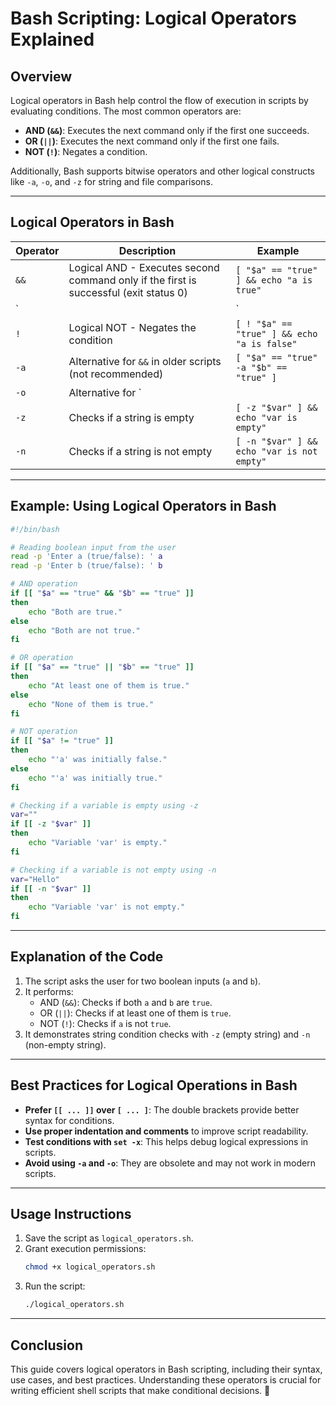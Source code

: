 # **Bash Scripting: Logical Operators Explained**

## **Overview**
Logical operators in Bash help control the flow of execution in scripts by evaluating conditions. The most common operators are:
- **AND (`&&`)**: Executes the next command only if the first one succeeds.
- **OR (`||`)**: Executes the next command only if the first one fails.
- **NOT (`!`)**: Negates a condition.

Additionally, Bash supports bitwise operators and other logical constructs like `-a`, `-o`, and `-z` for string and file comparisons.

---

## **Logical Operators in Bash**

| Operator | Description | Example |
|----------|------------|---------|
| `&&` | Logical AND - Executes second command only if the first is successful (exit status 0) | `[ "$a" == "true" ] && echo "a is true"` |
| `||` | Logical OR - Executes second command only if the first fails (non-zero exit status) | `[ "$a" == "true" ] || echo "a is not true"` |
| `!` | Logical NOT - Negates the condition | `[ ! "$a" == "true" ] && echo "a is false"` |
| `-a` | Alternative for `&&` in older scripts (not recommended) | `[ "$a" == "true" -a "$b" == "true" ]` |
| `-o` | Alternative for `||` in older scripts (not recommended) | `[ "$a" == "true" -o "$b" == "true" ]` |
| `-z` | Checks if a string is empty | `[ -z "$var" ] && echo "var is empty"` |
| `-n` | Checks if a string is not empty | `[ -n "$var" ] && echo "var is not empty"` |

---

## **Example: Using Logical Operators in Bash**

```bash
#!/bin/bash

# Reading boolean input from the user
read -p 'Enter a (true/false): ' a
read -p 'Enter b (true/false): ' b

# AND operation
if [[ "$a" == "true" && "$b" == "true" ]]
then
    echo "Both are true."
else
    echo "Both are not true."
fi

# OR operation
if [[ "$a" == "true" || "$b" == "true" ]]
then
    echo "At least one of them is true."
else
    echo "None of them is true."
fi

# NOT operation
if [[ "$a" != "true" ]]
then
    echo "'a' was initially false."
else
    echo "'a' was initially true."
fi

# Checking if a variable is empty using -z
var=""
if [[ -z "$var" ]]
then
    echo "Variable 'var' is empty."
fi

# Checking if a variable is not empty using -n
var="Hello"
if [[ -n "$var" ]]
then
    echo "Variable 'var' is not empty."
fi
```

---

## **Explanation of the Code**
1. The script asks the user for two boolean inputs (`a` and `b`).
2. It performs:
   - AND (`&&`): Checks if both `a` and `b` are `true`.
   - OR (`||`): Checks if at least one of them is `true`.
   - NOT (`!`): Checks if `a` is not `true`.
3. It demonstrates string condition checks with `-z` (empty string) and `-n` (non-empty string).

---

## **Best Practices for Logical Operations in Bash**
- **Prefer `[[ ... ]]` over `[ ... ]`**: The double brackets provide better syntax for conditions.
- **Use proper indentation and comments** to improve script readability.
- **Test conditions with `set -x`**: This helps debug logical expressions in scripts.
- **Avoid using `-a` and `-o`**: They are obsolete and may not work in modern scripts.

---

## **Usage Instructions**
1. Save the script as `logical_operators.sh`.
2. Grant execution permissions:
   ```bash
   chmod +x logical_operators.sh
   ```
3. Run the script:
   ```bash
   ./logical_operators.sh
   ```

---

## **Conclusion**
This guide covers logical operators in Bash scripting, including their syntax, use cases, and best practices. Understanding these operators is crucial for writing efficient shell scripts that make conditional decisions. 🚀